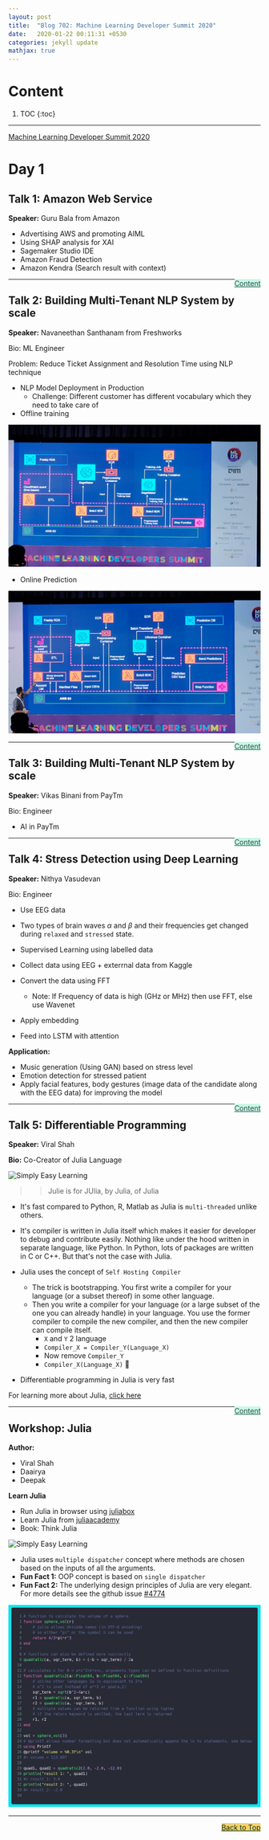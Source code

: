 ```yaml
---
layout: post
title:  "Blog 702: Machine Learning Developer Summit 2020"
date:   2020-01-22 00:11:31 +0530
categories: jekyll update
mathjax: true
---
```


# Content

1. TOC
{:toc}
---

[Machine Learning Developer Summit 2020](https://www.mlds.analyticsindiasummit.com/)

# Day 1

## Talk 1: Amazon Web Service

**Speaker:** Guru Bala from Amazon

- Advertising AWS and promoting AIML
- Using SHAP analysis for XAI
- Sagemaker Studio IDE
- Amazon Fraud Detection
- Amazon Kendra (Search result with context)

<a href="#Top" style="color:#2F4F4F;background-color: #c8f7e4;float: right;">Content</a>

----

## Talk 2: Building Multi-Tenant NLP System by scale  

**Speaker:** Navaneethan Santhanam from Freshworks

Bio: ML Engineer

Problem: Reduce Ticket Assignment and Resolution Time using NLP technique

- NLP Model Deployment in Production
  - Challenge: Different customer has different vocabulary which they need to take care of
- Offline training
   
![image](/assets/images/MLDS2020_day_1/Navaneethan_1.jpg)

- Online Prediction

![image](/assets/images/MLDS2020_day_1/Navaneethan_2.jpg)

<a href="#Top" style="color:#2F4F4F;background-color: #c8f7e4;float: right;">Content</a>

---- 


## Talk 3: Building Multi-Tenant NLP System by scale  

**Speaker:** Vikas Binani from PayTm

Bio: Engineer

- AI in PayTm

<a href="#Top" style="color:#2F4F4F;background-color: #c8f7e4;float: right;">Content</a>

----

## Talk 4: Stress Detection using Deep Learning

**Speaker:** Nithya Vasudevan

Bio: Engineer

- Use EEG data
- Two types of brain waves $\alpha$ and $\beta$ and their frequencies get changed during `relaxed` and `stressed` state.

- Supervised Learning using labelled data
- Collect data using EEG + exterrnal data from Kaggle
- Convert the data using FFT
  - Note: If Frequency of data is high (GHz or MHz) then use FFT, else use Wavenet
- Apply embedding
- Feed into LSTM with attention

**Application:**

- Music generation (Using GAN) based on stress level
- Emotion detection for stressed patient
- Apply facial features, body gestures (image data of the candidate along with the EEG data) for improving the model

<a href="#Top" style="color:#2F4F4F;background-color: #c8f7e4;float: right;">Content</a>

----

## Talk 5: Differentiable Programming

**Speaker:** Viral Shah

**Bio:** Co-Creator of Julia Language

<img src="https://docs.julialang.org/en/v1/assets/logo.png" alt="Simply Easy Learning" height=100>

>> Julie is for JUlia, by Julia, of Julia

- It's fast compared to Python, R, Matlab as Julia is `multi-threaded` unlike others.
- It's compiler is written in Julia itself which makes it easier for developer to debug and contribute easily. Nothing like under the hood written in separate language, like Python. In Python, lots of packages are written in C or C++. But that's not the case with Julia.
- Julia uses the concept of `Self Hosting Compiler`
  - The trick is bootstrapping. You first write a compiler for your language (or a subset thereof) in some other language.
  - Then you write a compiler for your language (or a large subset of the one you can already handle) in your language. You use the former compiler to compile the new compiler, and then the new compiler can compile itself.
    - `X` and `Y` 2 language 
    - `Compiler_X = Compiler_Y(Language_X)`
    - Now remove `Compiler_Y` 
    - `Compiler_X(Language_X)` 🚀

- Differentiable programming in Julia is very fast

For learning more about Julia, [click here](https://docs.julialang.org/en/v1/)

<a href="#Top" style="color:#2F4F4F;background-color: #c8f7e4;float: right;">Content</a>

----

## Workshop: Julia

**Author:** 
  - Viral Shah
  - Daairya
  - Deepak



**Learn Julia**
- Run Julia in browser using [juliabox](https://juliabox.com/)
- Learn Julia from [juliaacademy](https://juliaacademy.com/)
- Book: Think Julia

<img src="https://covers.oreillystatic.com/images/0636920215707/lrg.jpg" alt="Simply Easy Learning" height="300">

- Julia uses `multiple dispatcher` concept where methods are chosen based on the inputs of all the arguments.
- **Fun Fact 1:** OOP concept is based on `single dispatcher`
- **Fun Fact 2:** The underlying design principles of Julia are very elegant. For more details see the github issue [#4774](https://github.com/JuliaLang/julia/issues/4774)


![image](/assets/images/MLDS2020_day_1/julia.png)



----

<a href="#Top" style="color:#023628;background-color: #f7d06a;float: right;">Back to Top</a>